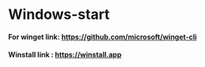 # Windows-start
#### For winget link: https://github.com/microsoft/winget-cli
#### Winstall link : https://winstall.app
